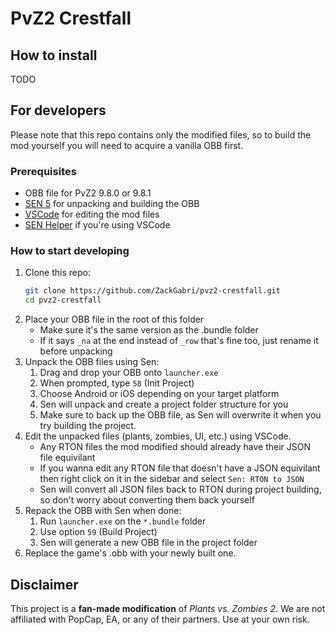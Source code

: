 # PvZ2 Crestfall

## How to install

TODO

## For developers

Please note that this repo contains only the modified files, so to build the mod yourself you will need to acquire a vanilla OBB first.

### Prerequisites

-   OBB file for PvZ2 9.8.0 or 9.8.1
-   [SEN 5](https://harumazzz.github.io/Sen.Environment/) for unpacking and building the OBB
-   [VSCode](https://code.visualstudio.com/) for editing the mod files
-   [SEN Helper](https://harumazzz.github.io/Sen.Environment/extension) if you're using VSCode

### How to start developing

1. Clone this repo:
    ```bash
    git clone https://github.com/ZackGabri/pvz2-crestfall.git
    cd pvz2-crestfall
    ```
2. Place your OBB file in the root of this folder
    - Make sure it's the same version as the .bundle folder
    - If it says `_na` at the end instead of `_row` that's fine too, just rename it before unpacking
3. Unpack the OBB files using Sen:
    1. Drag and drop your OBB onto `launcher.exe`
    2. When prompted, type `58` (Init Project)
    3. Choose Android or iOS depending on your target platform
    4. Sen will unpack and create a project folder structure for you
    5. Make sure to back up the OBB file, as Sen will overwrite it when you try building the project.
4. Edit the unpacked files (plants, zombies, UI, etc.) using VSCode.
    - Any RTON files the mod modified should already have their JSON file equivilant
    - If you wanna edit any RTON file that doesn't have a JSON equivilant then right click on it in the sidebar and select `Sen: RTON to JSON`
    - Sen will convert all JSON files back to RTON during project building, so don't worry about converting them back yourself
5. Repack the OBB with Sen when done:
    1. Run `launcher.exe` on the `*.bundle` folder
    2. Use option `59` (Build Project)
    3. Sen will generate a new OBB file in the project folder
6. Replace the game's .obb with your newly built one.

## Disclaimer

This project is a **fan-made modification** of _Plants vs. Zombies 2_.
We are not affiliated with PopCap, EA, or any of their partners.
Use at your own risk.

